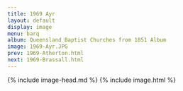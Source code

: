 ```yaml
---
title: 1969 Ayr
layout: default
display: image
menu: barq
album: Queensland Baptist Churches from 1851 Album
image: 1969-Ayr.JPG
prev: 1969-Atherton.html
next: 1969-Brassall.html
---
```

{% include image-head.md %}
{% include image.html %}
